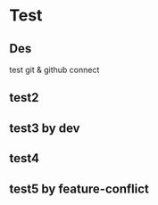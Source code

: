 # Test
## Des
test git & github connect
## test2

## test3 by dev

## test4

## test5 by feature-conflict